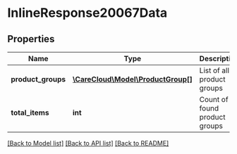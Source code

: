 # InlineResponse20067Data

## Properties
Name | Type | Description | Notes
------------ | ------------- | ------------- | -------------
**product_groups** | [**\CareCloud\Model\ProductGroup[]**](ProductGroup.md) | List of all product groups | [optional] 
**total_items** | **int** | Count of all found product groups | [optional] 

[[Back to Model list]](../../README.md#documentation-for-models) [[Back to API list]](../../README.md#documentation-for-api-endpoints) [[Back to README]](../../README.md)

